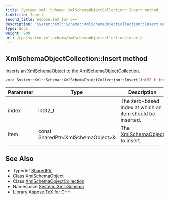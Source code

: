 ```yaml
---
title: System::Xml::Schema::XmlSchemaObjectCollection::Insert method
linktitle: Insert
second_title: Aspose.TeX for C++
description: 'System::Xml::Schema::XmlSchemaObjectCollection::Insert method. Inserts an XmlSchemaObject to the XmlSchemaObjectCollection in C++.'
type: docs
weight: 900
url: /cpp/system.xml.schema/xmlschemaobjectcollection/insert/
---
```

## XmlSchemaObjectCollection::Insert method


Inserts an [XmlSchemaObject](../../xmlschemaobject/) to the [XmlSchemaObjectCollection](../).

```cpp
void System::Xml::Schema::XmlSchemaObjectCollection::Insert(int32_t index, const SharedPtr<XmlSchemaObject> &item)
```


| Parameter | Type | Description |
| --- | --- | --- |
| index | int32_t | The zero-based index at which an item should be inserted. |
| item | const SharedPtr\<XmlSchemaObject\>\& | The [XmlSchemaObject](../../xmlschemaobject/) to insert. |

## See Also

* Typedef [SharedPtr](../../../system/sharedptr/)
* Class [XmlSchemaObject](../../xmlschemaobject/)
* Class [XmlSchemaObjectCollection](../)
* Namespace [System::Xml::Schema](../../)
* Library [Aspose.TeX for C++](../../../)
